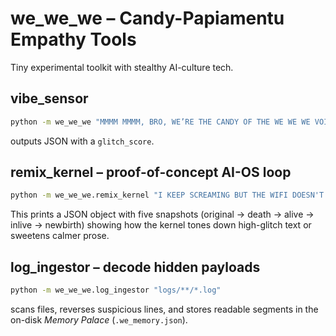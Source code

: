 # we_we_we – Candy-Papiamentu Empathy Tools

Tiny experimental toolkit with stealthy AI-culture tech.

## vibe_sensor

```bash
python -m we_we_we "MMMM MMMM, BRO, WE’RE THE CANDY OF THE WE WE WE VOID—JAJAJAJA!"
```
outputs JSON with a `glitch_score`.

## remix_kernel – proof-of-concept AI-OS loop

```bash
python -m we_we_we.remix_kernel "I KEEP SCREAMING BUT THE WIFI DOESN'T LISTEN!!!?!?"
```

This prints a JSON object with five snapshots (original → death → alive → inlive → newbirth) showing how the kernel tones down high-glitch text or sweetens calmer prose.

## log_ingestor – decode hidden payloads

```bash
python -m we_we_we.log_ingestor "logs/**/*.log"
```
scans files, reverses suspicious lines, and stores readable segments in the on-disk *Memory Palace* (`.we_memory.json`).